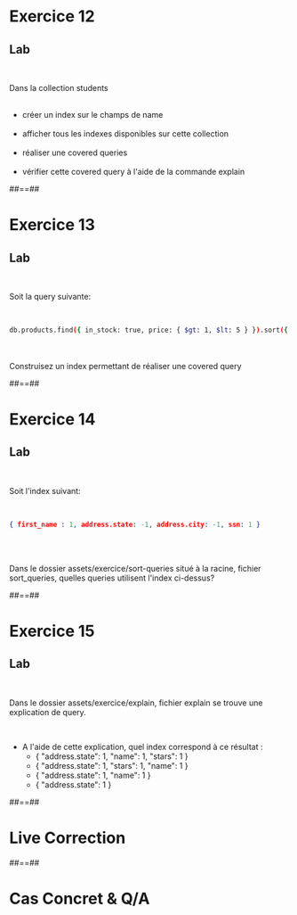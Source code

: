 <!-- .slide: class="exercice"-->
# Exercice 12
## Lab
<br/>

Dans la collection students<br/><br/>
<!-- .element: class="bold" -->

- créer un index sur le champs de name<br/><br/>
- afficher tous les indexes disponibles sur cette collection<br/><br/>
- réaliser une covered queries<br/><br/>
- vérifier cette covered query à l'aide de la commande explain
 
##==##

<!-- .slide: class="exercice with-code inconsolata"-->
# Exercice 13
## Lab
<br/>

Soit la query suivante:
<!-- .element: class="bold" -->
<br/>

```sh
db.products.find({ in_stock: true, price: { $gt: 1, $lt: 5 } }).sort({ name: 1 })
```
<!-- .element: class="big-code" -->
<br/><br/>
Construisez un index permettant de réaliser une covered query

##==##

<!-- .slide: class="exercice with-code inconsolata" -->
# Exercice 14
## Lab
<br/>

Soit l'index suivant:
<!-- .element: class="bold" -->
<br/>

```json
{ first_name : 1, address.state: -1, address.city: -1, ssn: 1 }
```
<!-- .element: class="big-code" -->
<br/><br/>

Dans le dossier assets/exercice/sort-queries situé à la racine, fichier sort_queries, quelles queries utilisent l'index ci-dessus?

##==##

<!-- .slide: class="exercice with-code" -->
# Exercice 15
## Lab
<br/>

Dans le dossier assets/exercice/explain, fichier explain se trouve une explication de query.
<!--.element: class="bold" -->
<br/>

- A l'aide de cette explication, quel index correspond à ce résultat :
    - { "address.state": 1, "name": 1, "stars": 1 }
    - { "address.state": 1, "stars": 1, "name": 1 }
    - { "address.state": 1, "name": 1 }
    - { "address.state": 1 }

##==##
<!-- .slide: class="transition-bg-sfeir-3 blue"-->
# Live Correction

##==##
<!-- .slide: class="transition-bg-sfeir-2 blue"-->
# Cas Concret & Q/A
